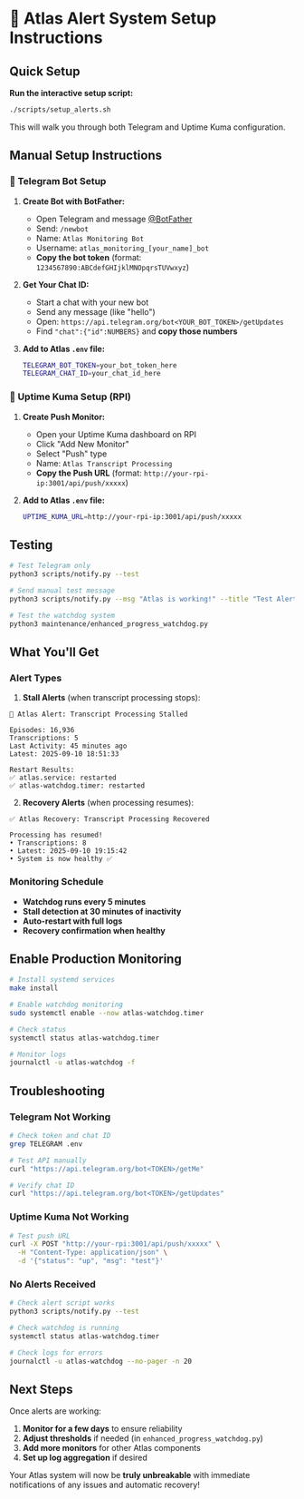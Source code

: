 # 🔔 Atlas Alert System Setup Instructions

## Quick Setup

**Run the interactive setup script:**
```bash
./scripts/setup_alerts.sh
```

This will walk you through both Telegram and Uptime Kuma configuration.

## Manual Setup Instructions

### 📱 Telegram Bot Setup

1. **Create Bot with BotFather:**
   - Open Telegram and message [@BotFather](https://t.me/BotFather)
   - Send: `/newbot`
   - Name: `Atlas Monitoring Bot`
   - Username: `atlas_monitoring_[your_name]_bot`
   - **Copy the bot token** (format: `1234567890:ABCdefGHIjklMNOpqrsTUVwxyz`)

2. **Get Your Chat ID:**
   - Start a chat with your new bot
   - Send any message (like "hello")
   - Open: `https://api.telegram.org/bot<YOUR_BOT_TOKEN>/getUpdates`
   - Find `"chat":{"id":NUMBERS}` and **copy those numbers**

3. **Add to Atlas `.env` file:**
   ```bash
   TELEGRAM_BOT_TOKEN=your_bot_token_here
   TELEGRAM_CHAT_ID=your_chat_id_here
   ```

### 🔔 Uptime Kuma Setup (RPI)

1. **Create Push Monitor:**
   - Open your Uptime Kuma dashboard on RPI
   - Click "Add New Monitor"
   - Select "Push" type
   - Name: `Atlas Transcript Processing`
   - **Copy the Push URL** (format: `http://your-rpi-ip:3001/api/push/xxxxx`)

2. **Add to Atlas `.env` file:**
   ```bash
   UPTIME_KUMA_URL=http://your-rpi-ip:3001/api/push/xxxxx
   ```

## Testing

```bash
# Test Telegram only
python3 scripts/notify.py --test

# Send manual test message
python3 scripts/notify.py --msg "Atlas is working!" --title "Test Alert"

# Test the watchdog system
python3 maintenance/enhanced_progress_watchdog.py
```

## What You'll Get

### Alert Types

1. **Stall Alerts** (when transcript processing stops):
```
🚨 Atlas Alert: Transcript Processing Stalled

Episodes: 16,936
Transcriptions: 5
Last Activity: 45 minutes ago
Latest: 2025-09-10 18:51:33

Restart Results:
✅ atlas.service: restarted
✅ atlas-watchdog.timer: restarted
```

2. **Recovery Alerts** (when processing resumes):
```
✅ Atlas Recovery: Transcript Processing Recovered

Processing has resumed!
• Transcriptions: 8
• Latest: 2025-09-10 19:15:42
• System is now healthy ✅
```

### Monitoring Schedule

- **Watchdog runs every 5 minutes**
- **Stall detection at 30 minutes of inactivity**
- **Auto-restart with full logs**
- **Recovery confirmation when healthy**

## Enable Production Monitoring

```bash
# Install systemd services
make install

# Enable watchdog monitoring
sudo systemctl enable --now atlas-watchdog.timer

# Check status
systemctl status atlas-watchdog.timer

# Monitor logs
journalctl -u atlas-watchdog -f
```

## Troubleshooting

### Telegram Not Working
```bash
# Check token and chat ID
grep TELEGRAM .env

# Test API manually
curl "https://api.telegram.org/bot<TOKEN>/getMe"

# Verify chat ID
curl "https://api.telegram.org/bot<TOKEN>/getUpdates"
```

### Uptime Kuma Not Working
```bash
# Test push URL
curl -X POST "http://your-rpi:3001/api/push/xxxxx" \
  -H "Content-Type: application/json" \
  -d '{"status": "up", "msg": "test"}'
```

### No Alerts Received
```bash
# Check alert script works
python3 scripts/notify.py --test

# Check watchdog is running
systemctl status atlas-watchdog.timer

# Check logs for errors
journalctl -u atlas-watchdog --no-pager -n 20
```

## Next Steps

Once alerts are working:

1. **Monitor for a few days** to ensure reliability
2. **Adjust thresholds** if needed (in `enhanced_progress_watchdog.py`)
3. **Add more monitors** for other Atlas components
4. **Set up log aggregation** if desired

Your Atlas system will now be **truly unbreakable** with immediate notifications of any issues and automatic recovery!